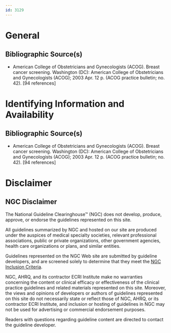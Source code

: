 ```yaml
---
id: 3129
---
```


# General

## Bibliographic Source(s)

- American College of Obstetricians and Gynecologists (ACOG). Breast cancer screening. Washington (DC): American College of Obstetricians and Gynecologists (ACOG); 2003 Apr. 12 p. (ACOG practice bulletin; no. 42). [94 references]

# Identifying Information and Availability

## Bibliographic Source(s)

- American College of Obstetricians and Gynecologists (ACOG). Breast cancer screening. Washington (DC): American College of Obstetricians and Gynecologists (ACOG); 2003 Apr. 12 p. (ACOG practice bulletin; no. 42). [94 references]

# Disclaimer

## NGC Disclaimer

The National Guideline Clearinghouse™ (NGC) does not develop, produce, approve, or endorse the guidelines represented on this site.

All guidelines summarized by NGC and hosted on our site are produced under the auspices of medical specialty societies, relevant professional associations, public or private organizations, other government agencies, health care organizations or plans, and similar entities.

Guidelines represented on the NGC Web site are submitted by guideline developers, and are screened solely to determine that they meet the [NGC Inclusion Criteria](/help-and-about/summaries/inclusion-criteria).

NGC, AHRQ, and its contractor ECRI Institute make no warranties concerning the content or clinical efficacy or effectiveness of the clinical practice guidelines and related materials represented on this site. Moreover, the views and opinions of developers or authors of guidelines represented on this site do not necessarily state or reflect those of NGC, AHRQ, or its contractor ECRI Institute, and inclusion or hosting of guidelines in NGC may not be used for advertising or commercial endorsement purposes.

Readers with questions regarding guideline content are directed to contact the guideline developer.

